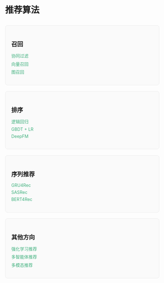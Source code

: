 # 推荐算法

<div class="features">

  <div class="feature">
    <h2>召回</h2>
    <ul>
      <li><a href="/recall/cf.html">协同过滤</a></li>
      <li><a href="/recall/embedding.html">向量召回</a></li>
      <li><a href="/recall/graph.html">图召回</a></li>
    </ul>
  </div>

  <div class="feature">
    <h2>排序</h2>
    <ul>
      <li><a href="/rank/lr.html">逻辑回归</a></li>
      <li><a href="/rank/gbdt.html">GBDT + LR</a></li>
      <li><a href="/rank/deepfm.html">DeepFM</a></li>
    </ul>
  </div>

  <div class="feature">
    <h2>序列推荐</h2>
    <ul>
      <li><a href="/sequence/gru4rec.html">GRU4Rec</a></li>
      <li><a href="/sequence/sasrec.html">SASRec</a></li>
      <li><a href="/sequence/bert4rec.html">BERT4Rec</a></li>
    </ul>
  </div>

  <div class="feature">
    <h2>其他方向</h2>
    <ul>
      <li><a href="/exploration/rl.html">强化学习推荐</a></li>
      <li><a href="/exploration/multi_agent.html">多智能体推荐</a></li>
      <li><a href="/exploration/mm.html">多模态推荐</a></li>
    </ul>
  </div>

</div>

<style>
.features {
  display: grid;
  grid-template-columns: repeat(auto-fit, minmax(250px, 1fr));
  gap: 1.2rem;
  margin-top: 2rem;
}
.feature {
  border: 1px solid #eaeaea;
  border-radius: 8px;
  padding: 1.2rem;
  background: #fafafa;
  transition: box-shadow 0.2s ease;
}
.feature:hover {
  box-shadow: 0 4px 12px rgba(0,0,0,0.08);
}
.feature h2 {
  font-size: 1.2rem;
  margin-bottom: 0.8rem;
}
.feature ul {
  list-style: none;
  padding-left: 0;
}
.feature li {
  margin: 0.4rem 0;
}
.feature a {
  text-decoration: none;
  color: #3eaf7c;
}
.feature a:hover {
  text-decoration: underline;
}
</style>
